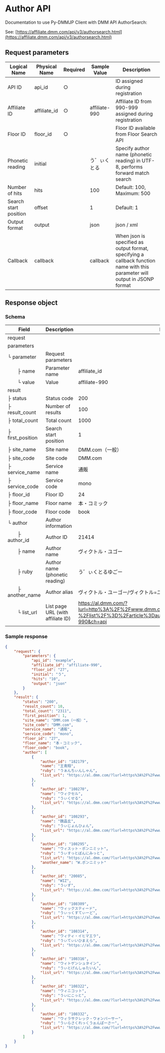 # Author API

Documentation to use Py-DMMJP Client with DMM API AuthorSearch:

See: [https://affiliate.dmm.com/api/v3/authorsearch.html](https://affiliate.dmm.com/api/v3/authorsearch.html)

## Request parameters

| Logical Name | Physical Name | Required | Sample Value | Description |
|--------------|---------------|----------|--------------|-------------|
| API ID | api_id | ○ | | ID assigned during registration |
| Affiliate ID | affiliate_id | ○ | affiliate-990 | Affiliate ID from 990-999 assigned during registration |
| Floor ID | floor_id | ○ | | Floor ID available from Floor Search API |
| Phonetic reading | initial | | う゛ぃくとる | Specify author name (phonetic reading) in UTF-8, performs forward match search |
| Number of hits | hits | | 100 | Default: 100, Maximum: 500 |
| Search start position | offset | | 1 | Default: 1 |
| Output format | output | | json | json / xml |
| Callback | callback | | callback | When json is specified as output format, specifying a callback function name with this parameter will output in JSONP format |

## Response object

### Schema

| Field | Description | Example |
|-------|-------------|---------|
| request |  |  |
| parameters |  |  |
| └ parameter | Request parameters |  |
| 　　├ name | Parameter name | affiliate_id |
| 　　└ value | Value | affiliate-990 |
| result |  |  |
| ├ status | Status code | 200 |
| ├ result_count | Number of results | 100 |
| ├ total_count | Total count | 1000 |
| ├ first_position | Search start position | 1 |
| ├ site_name | Site name | DMM.com（一般） |
| ├ site_code | Site code | DMM.com |
| ├ service_name | Service name | 通販 |
| ├ service_code | Service code | mono |
| ├ floor_id | Floor ID | 24 |
| ├ floor_name | Floor name | 本・コミック |
| ├ floor_code | Floor code | book |
| └ author | Author information |  |
| 　　├ author_id | Author ID | 21414 |
| 　　├ name | Author name | ヴィクトル・ユゴー |
| 　　├ ruby | Author name (phonetic reading) | う゛ぃくとるゆごー |
| 　　├ another_name | Author alias | ヴィクトル・ユーゴー/ヴィクトル=ユーゴー |
| 　　└ list_url | List page URL (with affiliate ID) | <https://al.dmm.com/?lurl=http%3A%2F%2Fwww.dmm.com%2Fmono%2Fbook%2F-%2Flist%2F%3D%2Farticle%3Dauthor%2Fid%3D21414%2F&af_id=affiliate-990&ch=api> |

### Sample response

```json
{
    "request": {
        "parameters": {
            "api_id": "example",
            "affiliate_id": "affiliate-990",
            "floor_id": "27",
            "initial": "う",
            "hits": "10",
            "output": "json"
        }
    },
    "result": {
        "status": "200",
        "result_count": 10,
        "total_count": "2311",
        "first_position": 1,
        "site_name": "DMM.com（一般）",
        "site_code": "DMM.com",
        "service_name": "通販",
        "service_code": "mono",
        "floor_id": "27",
        "floor_name": "本・コミック",
        "floor_code": "book",
        "author": [
            {
                "author_id": "182179",
                "name": "王青翔",
                "ruby": "うぁんちぃんしゃん",
                "list_url": "https://al.dmm.com/?lurl=https%3A%2F%2Fwww.dmm.com%2Fmono%2Fbook%2F-%2Flist%2F%3D%2Farticle%3Dauthor%2Fid%3D182179%2F&af_id=affiliate-990&ch=api"
            },
            {
                "author_id": "108270",
                "name": "ウィクセル",
                "ruby": "うぃくせる",
                "list_url": "https://al.dmm.com/?lurl=https%3A%2F%2Fwww.dmm.com%2Fmono%2Fbook%2F-%2Flist%2F%3D%2Farticle%3Dauthor%2Fid%3D108270%2F&af_id=affiliate-990&ch=api"
            },
            {
                "author_id": "108293",
                "name": "魏晶玄",
                "ruby": "うぃじょんひょん",
                "list_url": "https://al.dmm.com/?lurl=https%3A%2F%2Fwww.dmm.com%2Fmono%2Fbook%2F-%2Flist%2F%3D%2Farticle%3Dauthor%2Fid%3D108293%2F&af_id=affiliate-990&ch=api"
            },
            {
                "author_id": "108295",
                "name": "ウィスット・ポンニミット",
                "ruby": "うぃすっとぽんにみっと",
                "list_url": "https://al.dmm.com/?lurl=https%3A%2F%2Fwww.dmm.com%2Fmono%2Fbook%2F-%2Flist%2F%3D%2Farticle%3Dauthor%2Fid%3D108295%2F&af_id=affiliate-990&ch=api",
                "another_name": "W.ポンニミット"
            },
            {
                "author_id": "20085",
                "name": "WIZ",
                "ruby": "うぃず",
                "list_url": "https://al.dmm.com/?lurl=https%3A%2F%2Fwww.dmm.com%2Fmono%2Fbook%2F-%2Flist%2F%3D%2Farticle%3Dauthor%2Fid%3D20085%2F&af_id=affiliate-990&ch=api"
            },
            {
                "author_id": "108309",
                "name": "ウィックスティード",
                "ruby": "うぃっくすてぃーど",
                "list_url": "https://al.dmm.com/?lurl=https%3A%2F%2Fwww.dmm.com%2Fmono%2Fbook%2F-%2Flist%2F%3D%2Farticle%3Dauthor%2Fid%3D108309%2F&af_id=affiliate-990&ch=api"
            },
            {
                "author_id": "108314",
                "name": "ウィティ・イヒマエラ",
                "ruby": "うぃてぃいひまえら",
                "list_url": "https://al.dmm.com/?lurl=https%3A%2F%2Fwww.dmm.com%2Fmono%2Fbook%2F-%2Flist%2F%3D%2Farticle%3Dauthor%2Fid%3D108314%2F&af_id=affiliate-990&ch=api"
            },
            {
                "author_id": "108316",
                "name": "ウィトゲンシュタイン",
                "ruby": "うぃとげんしゅたいん",
                "list_url": "https://al.dmm.com/?lurl=https%3A%2F%2Fwww.dmm.com%2Fmono%2Fbook%2F-%2Flist%2F%3D%2Farticle%3Dauthor%2Fid%3D108316%2F&af_id=affiliate-990&ch=api"
            },
            {
                "author_id": "108322",
                "name": "ウィニコット",
                "ruby": "うぃにこっと",
                "list_url": "https://al.dmm.com/?lurl=https%3A%2F%2Fwww.dmm.com%2Fmono%2Fbook%2F-%2Flist%2F%3D%2Farticle%3Dauthor%2Fid%3D108322%2F&af_id=affiliate-990&ch=api"
            },
            {
                "author_id": "108332",
                "name": "ウィラサクレック・ウォンパーサー",
                "ruby": "うぃらさくれっくうぉんぱーさー",
                "list_url": "https://al.dmm.com/?lurl=https%3A%2F%2Fwww.dmm.com%2Fmono%2Fbook%2F-%2Flist%2F%3D%2Farticle%3Dauthor%2Fid%3D108332%2F&af_id=affiliate-990&ch=api"
            }
        ]
    }
}
```
